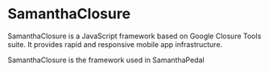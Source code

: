 SamanthaClosure
======

SamanthaClosure is a JavaScript framework based on Google Closure Tools suite.
It provides rapid and responsive mobile app infrastructure.

SamanthaClosure is the framework used in SamanthaPedal
